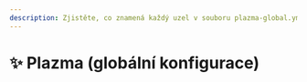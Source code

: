 ```yaml
---
description: Zjistěte, co znamená každý uzel v souboru plazma-global.yml.
---
```


# ✨ Plazma (globální konfigurace)
